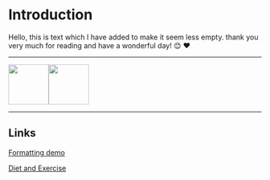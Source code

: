 # Introduction

Hello, this is text which I have added to make it seem less empty. thank you very much for reading and have a wonderful day! 😊 ❤️

---

<img src="https://i.gifer.com/origin/b3/b365dd14fa568d67c2f105c705d221cf_w200.gif" width="80" height="80" /><img src="https://i.pinimg.com/originals/8e/a6/3f/8ea63f6cbe94a78536a20c201c69a9f5.gif" width="80" height="80" />

---

## Links
[Formatting demo](/formatting/)

[Diet and Exercise](/dietandexercise/)
